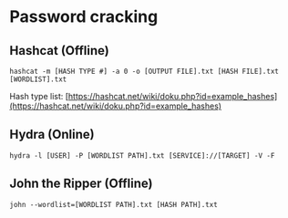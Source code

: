 # Password cracking

## Hashcat (Offline)

```
hashcat -m [HASH TYPE #] -a 0 -o [OUTPUT FILE].txt [HASH FILE].txt [WORDLIST].txt
```
Hash type list:
[https://hashcat.net/wiki/doku.php?id=example_hashes](https://hashcat.net/wiki/doku.php?id=example_hashes)

## Hydra (Online)
```
hydra -l [USER] -P [WORDLIST PATH].txt [SERVICE]://[TARGET] -V -F
```

## John the Ripper (Offline)
```
john --wordlist=[WORDLIST PATH].txt [HASH PATH].txt
```
